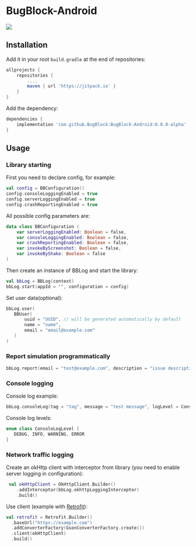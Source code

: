 # BugBlock-Android
[![](https://jitpack.io/v/BugBlock/BugBlock-Android.svg)](https://jitpack.io/#BugBlock/BugBlock-Android)


## Installation

Add it in your root `build.gradle` at the end of repositories:
``` gradle
allprojects {
    repositories {
        ....
        maven { url 'https://jitpack.io' }
    }
}
```
Add the dependency:
``` gradle
dependencies {
    implementation 'com.github.BugBlock:BugBlock-Android:0.0.8-alpha'
}
```

## Usage

### Library starting
First you need to declare config, for example:
``` kotlin
val config = BBConfiguration()
config.consoleLoggingEnabled = true
config.serverLoggingEnabled = true
config.crashReportingEnabled = true
```

All possible config parameters are: 
``` kotlin
data class BBConfiguration (
    var serverLoggingEnabled: Boolean = false,
    var consoleLoggingEnabled: Boolean = false,
    var crashReportingEnabled: Boolean = false,
    var invokeByScreenshot: Boolean = false,
    var invokeByShake: Boolean = false
)
```

Then create an instance of BBLog  and start the library: 
``` kotlin
val bbLog = BBLog(context)
bbLog.start(appId = "", configuration = config)
```

Set user data(optional):
``` kotlin
bbLog.user(
   BBUser(
       uuid = "UUID", // will be generated automatically by default
       name = "name",
       email = "email@example.com"
   )
)
```

### Report simulation programmatically

``` kotlin
bbLog.report(email = "test@example.com", description = "issue description")
```

### Console logging

Console log example:
``` kotlin
bbLog.consoleLog(tag = "tag", message = "test message", logLevel = ConsoleLogLevel.INFO)
```

Console log levels:
``` kotlin
enum class ConsoleLogLevel {
   DEBUG, INFO, WARNING, ERROR
}
```

### Network traffic logging
 
Create an okHttp client with interceptor from library (you need to enable server logging in configuration):
``` kotlin
 val okHttpClient = OkHttpClient.Builder()
    .addInterceptor(bbLog.okhttpLoggingInterceptor)
    .build()
```

Use client (example with [Retrofit](https://github.com/square/retrofit)):
``` kotlin
val retrofit = Retrofit.Builder()
  .baseUrl("https://example.com")
  .addConverterFactory(GsonConverterFactory.create())
  .client(okHttpClient)
  .build()
```

